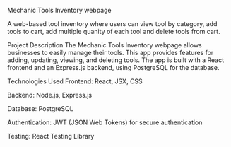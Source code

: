 Mechanic Tools Inventory webpage

A web-based tool inventory where users can view tool by category, add tools to cart, add multiple quanity of each tool and delete tools from cart.

Project Description
The Mechanic Tools Inventory webpage allows businesses to easily manage their tools. This app provides features for adding, updating, viewing, and deleting tools. The app is built with a React frontend and an Express.js backend, using PostgreSQL for the database.

Technologies Used
Frontend: React, JSX, CSS

Backend: Node.js, Express.js

Database: PostgreSQL

Authentication: JWT (JSON Web Tokens) for secure authentication

Testing: React Testing Library
